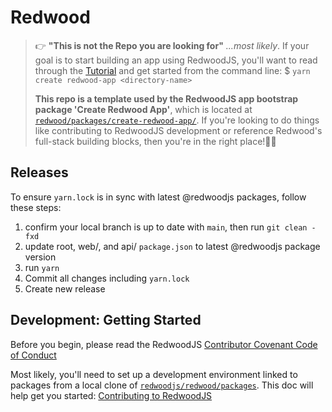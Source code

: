 # Redwood
>👉 **"This is not the Repo you are looking for"** _...most likely_. If your goal is to start building an app using RedwoodJS, you'll want to read through the [Tutorial](https://github.com/redwoodjs/tutorial) and get started from the command line:
>$ `yarn create redwood-app <directory-name>`
>
>**This repo is a template used by the RedwoodJS app bootstrap package 'Create Redwood App'**, which is located at [`redwood/packages/create-redwood-app/`](https://github.com/redwoodjs/redwood/tree/main/packages/create-redwood-app). If you're looking to do things like contributing to RedwoodJS development or reference Redwood's full-stack building blocks, then you're in the right place!🌲🎉

## Releases
To ensure `yarn.lock` is in sync with latest @redwoodjs packages, follow these steps:
1. confirm your local branch is up to date with `main`, then run `git clean -fxd`
2. update root, web/, and api/ `package.json` to latest @redwoodjs package version
3. run `yarn`
4. Commit all changes including `yarn.lock`
5. Create new release

## Development: Getting Started
Before you begin, please read the RedwoodJS [Contributor Covenant Code of Conduct](https://github.com/redwoodjs/redwood/blob/main/CODE_OF_CONDUCT.md)

Most likely, you'll need to set up a development environment linked to packages from a local clone of [`redwoodjs/redwood/packages`](https://github.com/redwoodjs/redwood/tree/main/packages). This doc will help get you started:
[Contributing to RedwoodJS](https://github.com/redwoodjs/redwood/blob/main/CONTRIBUTING.md)